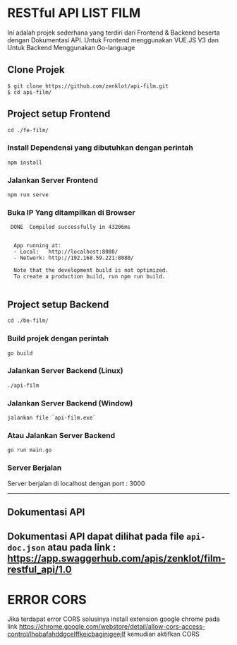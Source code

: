 # RESTful API LIST FILM
Ini adalah projek sederhana yang terdiri dari Frontend & Backend beserta dengan Dokumentasi API.
Untuk Frontend menggunakan VUE.JS V3 dan Untuk Backend Menggunakan Go-language

## Clone Projek

```
$ git clone https://github.com/zenklot/api-film.git
$ cd api-film/
```

## Project setup Frontend
```
cd ./fe-film/
```
### Install Dependensi yang dibutuhkan dengan perintah
```
npm install
```
### Jalankan Server Frontend
```
npm run serve
```
### Buka IP Yang ditampilkan di Browser
```
 DONE  Compiled successfully in 43206ms


  App running at:
  - Local:   http://localhost:8080/ 
  - Network: http://192.168.59.221:8080/

  Note that the development build is not optimized.
  To create a production build, run npm run build.


```


## Project setup Backend
```
cd ./be-film/
```
### Build projek dengan perintah
```
go build
```
### Jalankan Server Backend (Linux)
```
./api-film
```
### Jalankan Server Backend (Window)
```
jalankan file `api-film.exe`
```
### Atau Jalankan Server Backend
```
go run main.go
```
### Server Berjalan
Server berjalan di localhost dengan port : 3000

---
## Dokumentasi API
Dokumentasi API dapat dilihat pada file `api-doc.json` atau pada link : 
https://app.swaggerhub.com/apis/zenklot/film-restful_api/1.0
---
# ERROR CORS
Jika terdapat error CORS solusinya install extension google chrome pada link https://chrome.google.com/webstore/detail/allow-cors-access-control/lhobafahddgcelffkeicbaginigeejlf
kemudian aktifkan CORS
